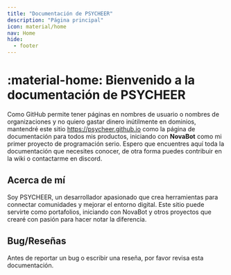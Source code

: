 ```yaml
---
title: "Documentación de PSYCHEER"
description: "Página principal"
icon: material/home
nav: Home
hide:
  - footer
---
```

# :material-home: Bienvenido a la documentación de PSYCHEER

Como GitHub permite tener páginas en nombres de usuario o nombres de organizaciones y no quiero gastar dinero inútilmente en dominios, mantendré este sitio https://psycheer.github.io como la página de documentación para todos mis productos, iniciando con **NovaBot** como mi primer proyecto de programación serio.
Espero que encuentres aquí toda la documentación que necesites conocer, de otra forma puedes contribuir en la wiki o contactarme en discord.

## Acerca de mí
Soy PSYCHEER, un desarrollador apasionado que crea herramientas para connectar comunidades y mejorar el entorno digital. Este sitio puede servirte como portafolios, iniciando con NovaBot y otros proyectos que crearé con pasión para hacer notar la diferencia.

## Bug/Reseñas
Antes de reportar un bug o escribir una reseña, por favor revisa esta documentación.
